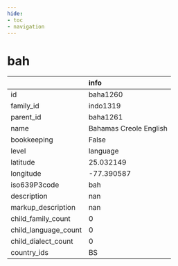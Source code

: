 ```yaml
---
hide:
- toc
- navigation
---
```

# bah
|                      | info                   |
|:---------------------|:-----------------------|
| id                   | baha1260               |
| family_id            | indo1319               |
| parent_id            | baha1261               |
| name                 | Bahamas Creole English |
| bookkeeping          | False                  |
| level                | language               |
| latitude             | 25.032149              |
| longitude            | -77.390587             |
| iso639P3code         | bah                    |
| description          | nan                    |
| markup_description   | nan                    |
| child_family_count   | 0                      |
| child_language_count | 0                      |
| child_dialect_count  | 0                      |
| country_ids          | BS                     |